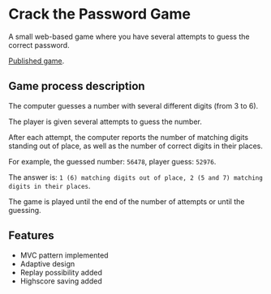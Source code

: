 # Crack the Password Game

A small web-based game where you have several attempts to guess the correct password.

[Published game](https://crack-the-password.netlify.app).

## Game process description

The computer guesses a number with several different digits (from 3 to 6).

The player is given several attempts to guess the number.

After each attempt, the computer reports the number of matching digits standing out of place, as well as the number of correct digits in their places.

For example, the guessed number: `56478`, player guess: `52976`.

The answer is: `1 (6) matching digits out of place, 2 (5 and 7) matching digits in their places`.

The game is played until the end of the number of attempts or until the guessing.

## Features

- MVC pattern implemented
- Adaptive design
- Replay possibility added
- Highscore saving added
